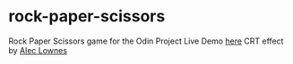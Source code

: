 # rock-paper-scissors
Rock Paper Scissors game for the Odin Project
Live Demo [here](https://shieldzzz.github.io/rock-paper-scissors/)
CRT effect by [Alec Lownes](http://aleclownes.com/2017/02/01/crt-display.html)